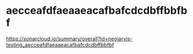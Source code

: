 # aecceafdfaeaaeacafbafcdcdbffbbfbf
https://sonarcloud.io/summary/overall?id=neojarvis-testing_aecceafdfaeaaeacafbafcdcdbffbbfbf
